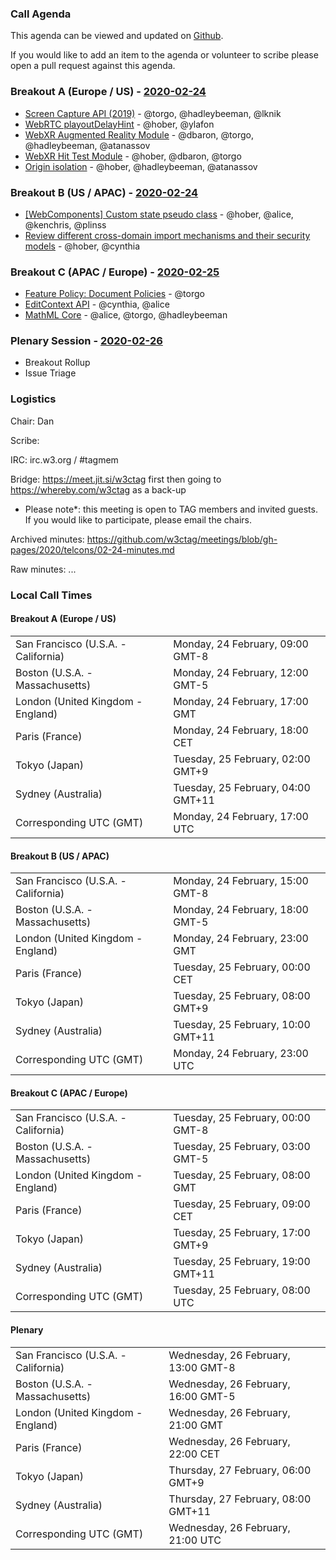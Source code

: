 ### Call Agenda

This agenda can be viewed and updated on [Github](https://github.com/w3ctag/meetings/blob/gh-pages/2020/telcons/02-24-agenda.md).

If you would like to add an item to the agenda or volunteer to scribe please open a pull request against this agenda.

### Breakout A (Europe / US) - [2020-02-24](https://www.timeanddate.com/worldclock/converter.html?iso=20200224T170000&p1=224&p2=43&p3=136&p4=195&p5=248&p6=240)

* [Screen Capture API (2019)](https://github.com/w3ctag/design-reviews/issues/440) - @torgo, @hadleybeeman, @lknik
* [WebRTC playoutDelayHint](https://github.com/w3ctag/design-reviews/issues/441) - @hober, @ylafon
* [WebXR Augmented Reality Module](https://github.com/w3ctag/design-reviews/issues/462) - @dbaron, @torgo, @hadleybeeman, @atanassov
* [WebXR Hit Test Module](https://github.com/w3ctag/design-reviews/issues/463) - @hober, @dbaron, @torgo
* [Origin isolation](https://github.com/w3ctag/design-reviews/issues/464) - @hober, @hadleybeeman, @atanassov

### Breakout B (US / APAC) - [2020-02-24](https://www.timeanddate.com/worldclock/converter.html?iso=20200224T230000&p1=224&p2=43&p3=136&p4=195&p5=248&p6=240)

* [[WebComponents] Custom state pseudo class](https://github.com/w3ctag/design-reviews/issues/428) - @hober, @alice, @kenchris, @plinss
* [Review different cross-domain import mechanisms and their security models](https://github.com/w3ctag/design-reviews/issues/446) - @hober, @cynthia

### Breakout C (APAC / Europe) - [2020-02-25](https://www.timeanddate.com/worldclock/converter.html?iso=20200225T080000&p1=224&p2=43&p3=136&p4=195&p5=248&p6=240)

* [Feature Policy: Document Policies](https://github.com/w3ctag/design-reviews/issues/408) - @torgo
* [EditContext API](https://github.com/w3ctag/design-reviews/issues/416) - @cynthia, @alice
* [MathML Core](https://github.com/w3ctag/design-reviews/issues/438) - @alice, @torgo, @hadleybeeman

### Plenary Session - [2020-02-26](https://www.timeanddate.com/worldclock/converter.html?iso=20200226T210000&p1=224&p2=43&p3=136&p4=195&p5=248&p6=240)

* Breakout Rollup
* Issue Triage

### Logistics

Chair: Dan

Scribe:

IRC: irc.w3.org / #tagmem

Bridge: https://meet.jit.si/w3ctag first then going to https://whereby.com/w3ctag as a back-up

* Please note*: this meeting is open to TAG members and invited guests. If you would like to participate, please email the chairs.

Archived minutes: https://github.com/w3ctag/meetings/blob/gh-pages/2020/telcons/02-24-minutes.md

Raw minutes: ...


### Local Call Times

#### Breakout A (Europe / US)

<table>
<tr><td> San Francisco (U.S.A. - California) <td> Monday, 24 February, 09:00 GMT-8</td></tr>
<tr><td> Boston (U.S.A. - Massachusetts) <td> Monday, 24 February, 12:00 GMT-5</td></tr>
<tr><td> London (United Kingdom - England) <td> Monday, 24 February, 17:00 GMT</td></tr>
<tr><td> Paris (France) <td> Monday, 24 February, 18:00 CET</td></tr>
<tr><td> Tokyo (Japan) <td> Tuesday, 25 February, 02:00 GMT+9</td></tr>
<tr><td> Sydney (Australia) <td> Tuesday, 25 February, 04:00 GMT+11</td></tr>
<tr><td> Corresponding UTC (GMT) <td> Monday, 24 February, 17:00 UTC</td></tr>
</table>

#### Breakout B (US / APAC)

<table>
<tr><td> San Francisco (U.S.A. - California) <td> Monday, 24 February, 15:00 GMT-8</td></tr>
<tr><td> Boston (U.S.A. - Massachusetts) <td> Monday, 24 February, 18:00 GMT-5</td></tr>
<tr><td> London (United Kingdom - England) <td> Monday, 24 February, 23:00 GMT</td></tr>
<tr><td> Paris (France) <td> Tuesday, 25 February, 00:00 CET</td></tr>
<tr><td> Tokyo (Japan) <td> Tuesday, 25 February, 08:00 GMT+9</td></tr>
<tr><td> Sydney (Australia) <td> Tuesday, 25 February, 10:00 GMT+11</td></tr>
<tr><td> Corresponding UTC (GMT) <td> Monday, 24 February, 23:00 UTC</td></tr>
</table>

#### Breakout C (APAC / Europe)

<table>
<tr><td> San Francisco (U.S.A. - California) <td> Tuesday, 25 February, 00:00 GMT-8</td></tr>
<tr><td> Boston (U.S.A. - Massachusetts) <td> Tuesday, 25 February, 03:00 GMT-5</td></tr>
<tr><td> London (United Kingdom - England) <td> Tuesday, 25 February, 08:00 GMT</td></tr>
<tr><td> Paris (France) <td> Tuesday, 25 February, 09:00 CET</td></tr>
<tr><td> Tokyo (Japan) <td> Tuesday, 25 February, 17:00 GMT+9</td></tr>
<tr><td> Sydney (Australia) <td> Tuesday, 25 February, 19:00 GMT+11</td></tr>
<tr><td> Corresponding UTC (GMT) <td> Tuesday, 25 February, 08:00 UTC</td></tr>
</table>

#### Plenary

<table>
<tr><td> San Francisco (U.S.A. - California) <td> Wednesday, 26 February, 13:00 GMT-8</td></tr>
<tr><td> Boston (U.S.A. - Massachusetts) <td> Wednesday, 26 February, 16:00 GMT-5</td></tr>
<tr><td> London (United Kingdom - England) <td> Wednesday, 26 February, 21:00 GMT</td></tr>
<tr><td> Paris (France) <td> Wednesday, 26 February, 22:00 CET</td></tr>
<tr><td> Tokyo (Japan) <td> Thursday, 27 February, 06:00 GMT+9</td></tr>
<tr><td> Sydney (Australia) <td> Thursday, 27 February, 08:00 GMT+11</td></tr>
<tr><td> Corresponding UTC (GMT) <td> Wednesday, 26 February, 21:00 UTC</td></tr>
</table>
